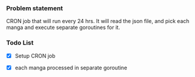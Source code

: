 

### Problem statement
CRON job that will run every 24 hrs. It will read the json file, and pick each manga and execute separate goroutines for it. 


### Todo List
- [x] Setup CRON job
- [x] each manga processed in separate goroutine


